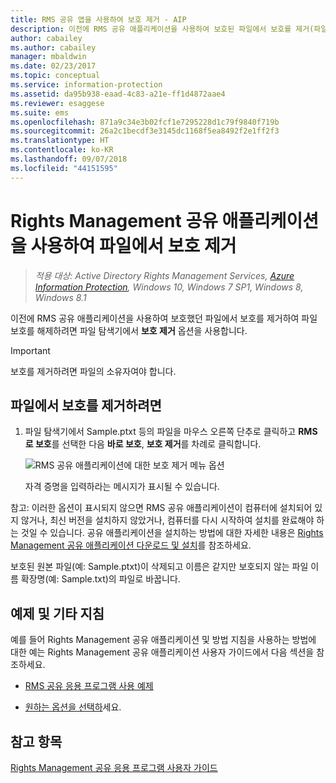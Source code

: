 ```yaml
---
title: RMS 공유 앱을 사용하여 보호 제거 - AIP
description: 이전에 RMS 공유 애플리케이션을 사용하여 보호된 파일에서 보호를 제거(파일을 보호 해제)하는 지침을 제공합니다.
author: cabailey
ms.author: cabailey
manager: mbaldwin
ms.date: 02/23/2017
ms.topic: conceptual
ms.service: information-protection
ms.assetid: da95b938-eaad-4c83-a21e-ff1d4872aae4
ms.reviewer: esaggese
ms.suite: ems
ms.openlocfilehash: 871a9c34e3b02fcf1e7295228d1c79f9840f719b
ms.sourcegitcommit: 26a2c1becdf3e3145dc1168f5ea8492f2e1ff2f3
ms.translationtype: HT
ms.contentlocale: ko-KR
ms.lasthandoff: 09/07/2018
ms.locfileid: "44151595"
---
```

# <a name="remove-protection-from-a-file-by-using-the-rights-management-sharing-application"></a>Rights Management 공유 애플리케이션을 사용하여 파일에서 보호 제거

>*적용 대상: Active Directory Rights Management Services, [Azure Information Protection](https://azure.microsoft.com/pricing/details/information-protection), Windows 10, Windows 7 SP1, Windows 8, Windows 8.1*

이전에 RMS 공유 애플리케이션을 사용하여 보호했던 파일에서 보호를 제거하여 파일 보호를 해제하려면 파일 탐색기에서 **보호 제거** 옵션을 사용합니다.

> [!IMPORTANT]
> 보호를 제거하려면 파일의 소유자여야 합니다.

## <a name="to-remove-protection-from-a-file"></a>파일에서 보호를 제거하려면

1.  파일 탐색기에서 Sample.ptxt 등의 파일을 마우스 오른쪽 단추로 클릭하고 **RMS로 보호**를 선택한 다음 **바로 보호**, **보호 제거**를 차례로 클릭합니다.

    ![RMS 공유 애플리케이션에 대한 보호 제거 메뉴 옵션](../media/ADRMS_MSRMSApp_RemoveProtection.png)

    자격 증명을 입력하라는 메시지가 표시될 수 있습니다.

참고: 이러한 옵션이 표시되지 않으면 RMS 공유 애플리케이션이 컴퓨터에 설치되어 있지 않거나, 최신 버전을 설치하지 않았거나, 컴퓨터를 다시 시작하여 설치를 완료해야 하는 것일 수 있습니다. 공유 애플리케이션을 설치하는 방법에 대한 자세한 내용은 [Rights Management 공유 애플리케이션 다운로드 및 설치](install-sharing-app.md)를 참조하세요.

보호된 원본 파일(예: Sample.ptxt)이 삭제되고 이름은 같지만 보호되지 않는 파일 이름 확장명(예: Sample.txt)의 파일로 바꿉니다.

## <a name="examples-and-other-instructions"></a>예제 및 기타 지침
예를 들어 Rights Management 공유 애플리케이션 및 방법 지침을 사용하는 방법에 대한 예는 Rights Management 공유 애플리케이션 사용자 가이드에서 다음 섹션을 참조하세요.

-   [RMS 공유 응용 프로그램 사용 예제](sharing-app-user-guide.md#examples-for-using-the-rms-sharing-application)

-   [원하는 옵션을 선택하](sharing-app-user-guide.md#what-do-you-want-to-do)세요.

## <a name="see-also"></a>참고 항목
[Rights Management 공유 응용 프로그램 사용자 가이드](sharing-app-user-guide.md)
